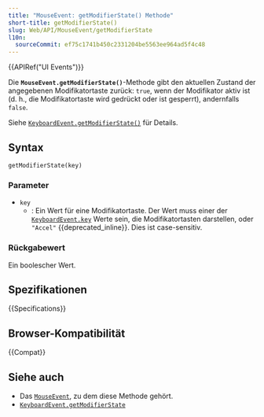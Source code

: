 ```yaml
---
title: "MouseEvent: getModifierState() Methode"
short-title: getModifierState()
slug: Web/API/MouseEvent/getModifierState
l10n:
  sourceCommit: ef75c1741b450c2331204be5563ee964ad5f4c48
---
```


{{APIRef("UI Events")}}

Die **`MouseEvent.getModifierState()`**-Methode gibt den aktuellen Zustand der angegebenen Modifikatortaste zurück: `true`, wenn der Modifikator aktiv ist (d. h., die Modifikatortaste wird gedrückt oder ist gesperrt), andernfalls `false`.

Siehe [`KeyboardEvent.getModifierState()`](/de/docs/Web/API/KeyboardEvent/getModifierState) für Details.

## Syntax

```js-nolint
getModifierState(key)
```

### Parameter

- `key`
  - : Ein Wert für eine Modifikatortaste.
    Der Wert muss einer der [`KeyboardEvent.key`](/de/docs/Web/API/KeyboardEvent/key) Werte sein, die Modifikatortasten darstellen, oder `"Accel"` {{deprecated_inline}}.
    Dies ist case-sensitiv.

### Rückgabewert

Ein boolescher Wert.

## Spezifikationen

{{Specifications}}

## Browser-Kompatibilität

{{Compat}}

## Siehe auch

- Das [`MouseEvent`](/de/docs/Web/API/MouseEvent), zu dem diese Methode gehört.
- [`KeyboardEvent.getModifierState`](/de/docs/Web/API/KeyboardEvent/getModifierState)
